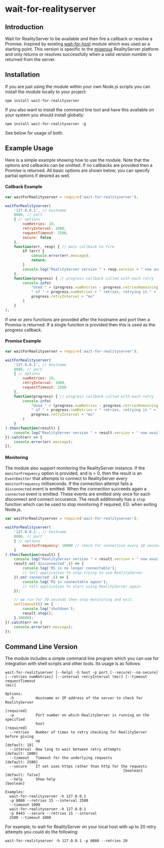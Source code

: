 # wait-for-realityserver

## Introduction

Wait for RealityServer to be available and then fire a callback or resolve a Promise. Inspired by existing [wait-for-host](https://github.com/Chris927/wait-for-host) module which was used as a starting point. This version is specific to the [migenius](http://www.migenius.com) RealityServer platform and only returns or resolves successfully when a valid version number is returned from the server.

## Installation

If you are just using the module within your own Node.js scripts you can install the module locally to your project:

```
npm install wait-for-realityserver
```

If you also want to install the command line tool and have this available on your system you should install globally:

```
npm install wait-for-realityserver -g
```

See below for usage of both.

## Example Usage

Here is a simple example showing how to use the module. Note that the options and callbacks can be omitted. If no callbacks are provided then a Promise is returned. All basic options are shown below, you can specify partial options if desired as well.

#### Callback Example
```javascript
var waitForRealityserver = require('wait-for-realityserver');

waitForRealityserver(
	'127.0.0.1', // hostname
	8080, // port
	{ // options
		numRetries: 10,
		retryInterval: 1000,
		requestTimeout: 2500,
		secure: false
	},
	function(err, resp) { // main callback to fire
		if (err) {
			console.error(err.message);
			return;
		}
		console.log("RealityServer version " + resp.version + " now available.")
	},
	function(progress) { // progress callback called with each retry
		console.info(
			"Used " + (progress.numRetries - progress.retriesRemaining) + 
			" of " + progress.numRetries + " retries, retrying in " + 
			progress.retryInterval + "ms"
		)
	}
);
```

If one or zero functions are provided after the hostname and port then a Promise is returned. If a single function is provided then this is used as the progress callback.
#### Promise Example
```javascript
var waitForRealityserver = require('wait-for-realityserver');

waitForRealityserver(
	'127.0.0.1', // hostname
	8080, // port
	{ // options
		numRetries: 10,
		retryInterval: 1000,
		requestTimeout: 2500
	},
	function(progress) { // progress callback called with each retry
		console.info(
			"Used " + (progress.numRetries - progress.retriesRemaining) + 
			" of " + progress.numRetries + " retries, retrying in " + 
			progress.retryInterval + "ms"
		)
	}
).then(function(result) {
	console.log("RealityServer version " + result.version + " now available.")
}).catch(err => {
	console.error(err.message);
});
```

#### Monitoring
The module also support monitoring the RealityServer instance. If the `monitorFrequency` option is provided, and is > 0, then the result is an `EventEmitter` that attempts to connect to RealityServer every `monitorFrequency` milliseconds. If the connection attempt fails a `disconnected` event is emitted. When the connection succeeds again a `connected` event is emitted. These events are emitted only once for each disconnect and connect occurance. The result additionally has a `stop` function which can be used to stop monitoring if required, EG: when exiting Node.js.

```javascript
var waitForRealityserver = require('wait-for-realityserver');

waitForRealityserver(
	'127.0.0.1', // hostname
	8080, // port
	{ // options
		monitorFrequency: 10000 // check for connection every 10 seconds
	}
).then(function(result) {
	console.log("RealityServer version " + result.version + " now available.")
	result.on('disconnected',() => {
		console.log('RS is no longer connectable');
		// tell application to stop trying to use RealityServer
	}).on('connected',() => {
		console.log('RS is connectable again');
		// tell application to start using RealityServer again
	});

	// we run for 30 seconds then stop monitoring and exit.
	setTimeout(() => {
		console.log('shutdown');
		result.stop();
	},30000);
}).catch(err => {
	console.error(err.message);
});
```

## Command Line Version

The module includes a simple command line program which you can use for integration with shell scripts and other tools. Its usage is as follows:

```
wait-for-realityserver [--help] -h host -p port [--secure|--no-secure]
[--retries numRetries] [--interval retryInterval (ms)] [--timeout requestTimeout
(ms)]

Options:
  -h          Hostname or IP address of the server to check for RealityServer
                                                                      [required]
  -p          Port number on which RealityServer is running on the specified
              host                                                    [required]
  --retries   Number of times to retry checking for RealityServer before giving
              up                                                   [default: 10]
  --interval  How long to wait between retry attempts            [default: 1000]
  --timeout   Timeout for the underlying requests                [default: 2500]
  --secure    If set uses https rather than http for the requests
                                                      [boolean] [default: false]
  --help      Show help                                                [boolean]

Examples:
  wait-for-realityserver -h 127.0.0.1
  -p 8080 --retries 15 --interval 2500
  --timeout 1000
  wait-for-realityserver -h 127.0.0.1
  -p 8443 --secure --retries 15 --interval
  2500 --timeout 1000
```

For example, to wait for RealityServer on your local host with up to 20 retry attempts you could do the following:

```
wait-for-realityserver -h 127.0.0.1 -p 8080 --retries 20
```
